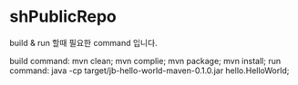 # shPublicRepo

build & run 할때 필요한 command 입니다.

build command: mvn clean; mvn complie; mvn package; mvn install;
run command: java -cp target/jb-hello-world-maven-0.1.0.jar hello.HelloWorld; 
